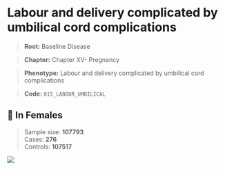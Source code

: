 # Labour and delivery complicated by umbilical cord complications

> **Root:** Baseline Disease  

> **Chapter:** Chapter XV- Pregnancy  

> **Phenotype:** Labour and delivery complicated by umbilical cord complications  

> **Code:** `O15_LABOUR_UMBILICAL`

## 👩 In Females  
> Sample size: **107793**  
> Cases: **276**  
> Controls: **107517**
<img src="/Disease/Figures/ALL/Baseline/O15_LABOUR_UMBILICAL.png"/>
<CsvTable src="/public/Disease/Data/ALL/Baseline/LG_O15_LABOUR_UMBILICAL.csv" label="🔍 View full results" />
